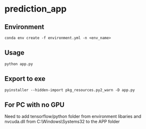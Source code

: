 # prediction_app

## Environment

```
conda env create -f environment.yml -n <env_name>
```

## Usage

```
python app.py
```

## Export to exe

```
pyinstaller --hidden-import pkg_resources.py2_warn -D app.py
```

## For PC with no GPU

Need to add tensorflow/python folder from environment libaries and nvcuda.dll from C:\Windows\Systems32 to the APP folder